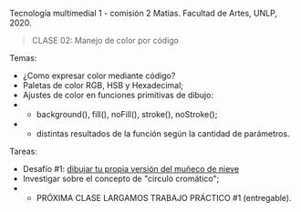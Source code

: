 Tecnología multimedial 1 - comisión 2 Matias. Facultad de Artes, UNLP, 2020.

> CLASE 02: Manejo de color por código

Temas:
- ¿Como expresar color mediante código?
- Paletas de color RGB, HSB y Hexadecimal;
- Ajustes de color en funciones primitivas de dibujo:
- - background(), fill(), noFill(), stroke(), noStroke();
- - distintas resultados de la función según la cantidad de parámetros.

Tareas:
- Desafío #1: [dibujar tu propia versión del muñeco de nieve](http://www.colaboratorio3.org/mod/forum/discuss.php?d=511)
- Investigar sobre el concepto de "circulo cromático";
- - PRÓXIMA CLASE LARGAMOS TRABAJO PRÁCTICO #1 (entregable).

